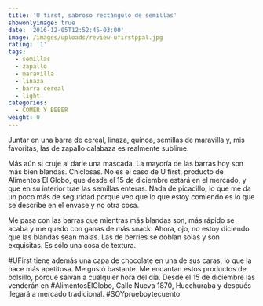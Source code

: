 ```yaml
---
title: 'U first, sabroso rectángulo de semillas'
showonlyimage: true
date: '2016-12-05T12:52:45-03:00'
image: /images/uploads/review-ufirstppal.jpg
rating: '1'
tags:
  - semillas
  - zapallo
  - maravilla
  - linaza
  - barra cereal
  - light
categories:
  - COMER Y BEBER
weight: 0
---
```

Juntar en una barra de cereal, linaza, quínoa, semillas de maravilla y, mis favoritas, las de zapallo calabaza es realmente sublime. 

<!--more-->

Más aún si cruje al darle una mascada. La mayoría de las barras hoy son más bien blandas. Chiclosas. No es el caso de U first, producto de Alimentos El Globo, que desde el 15 de diciembre estará en el mercado, y que en su interior trae las semillas enteras. Nada de picadillo, lo que me da un poco más de seguridad porque veo que lo que estoy comiendo es lo que se describe en el envase y no otra cosa.

Me pasa con las barras que mientras más blandas son, más rápido se acaba y me quedo con ganas de más snack. Ahora, ojo, no estoy diciendo que las blandas sean malas. Las de berries se doblan solas y son exquisitas. Es sólo una cosa de textura.

\#UFirst tiene además una capa de chocolate en una de sus caras, lo que la hace más apetitosa. Me gustó bastante. Me encantan estos productos de bolsillo, porque salvan a cualquier hora del día. Desde el 15 de diciembre las venderán en #AlimentosElGlobo, Calle Nueva 1870, Huechuraba y después llegará a mercado tradicional. #SOYprueboytecuento
